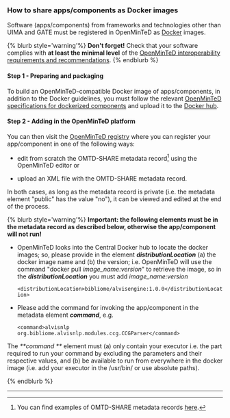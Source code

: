 ### How to share apps/components as Docker images

Software \(apps/components\) from frameworks and technologies other than UIMA and GATE must be registered in OpenMinTeD as [Docker](https://docs.docker.com) images.

{% blurb style='warning'%}
**Don't forget!** Check that your software complies with **at least the minimal level** of the [OpenMinTeD interoperability requirements and recommendations](/guidelines_for_providers_of_sw_resources/how-to-make-your-components-interoperable.md).
{% endblurb %}


#### **Step 1 - Preparing and packaging**

To build an OpenMinTeD-compatible Docker image of apps/components, in addition to the Docker guidelines, you must follow the relevant [OpenMinTeD specifications for dockerized components](https://openminted.github.io/releases/docker-spec) and upload it to the [Docker hub](https://hub.docker.com/).

#### **Step 2 - Adding in the OpenMinTeD platform**

You can then visit the [OpenMinTeD registry](https://services.openminted.eu) where you can register your app/component in one of the following ways:

* edit from scratch the OMTD-SHARE metadata record[^1] using the OpenMinTeD editor or

* upload an XML file with the OMTD-SHARE metadata record.

In both cases, as long as the metadata record is private (i.e. the metadata element "public" has the value "no"), it can be viewed and edited at the end of the process.

{% blurb style='warning'%}
**Important: the following elements must be in the metadata record as described below, otherwise the app/component will not run!** 


* OpenMinTeD looks into the Central Docker hub to locate the docker images; so, please provide in the element **_distributionLocation_** (a) the docker image name and (b) the version; i.e. OpenMinTeD will use the command "docker pull _image_name:version_" to retrieve the image, so in the _**distributionLocation**_ you must add _image_name:version_

    `<distributionLocation>bibliome/alvisengine:1.0.0</distributionLocation>`


* Please add the command for invoking the app/component in the metadata element _**command**_, e.g.

    `<command>alvisnlp org.bibliome.alvisnlp.modules.ccg.CCGParser</command>`

The _**command **_ element must (a) only contain your executor i.e. the part required to run your command by excluding the parameters and their respective values, and (b) be available to run from everywhere in the docker image (i.e. add your executor in the /usr/bin/ or use absolute paths).

{% endblurb %}



---


[^1]: You can find examples of OMTD-SHARE metadata records [here](https://openminted.github.io/releases/omtd-share/3.0.2/).

